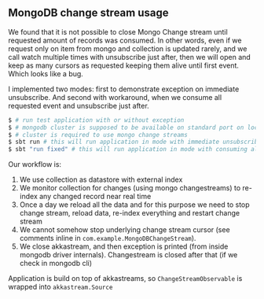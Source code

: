 ## MongoDB change stream usage

We found that it is not possible to close Mongo Change stream until requested amount of records 
was consumed. In other words, even if we request only on item from mongo and collection is updated 
rarely, and we call watch  multiple times with unsubscribe just after, then we will open and keep 
as many cursors as requested keeping them alive until first event. Which looks like a bug.

I implemented two modes: first to demonstrate exception on immediate unsubscribe. And second
with workaround, when we consume all requested event and unsubscribe just after.   

```bash
$ # run test application with or without exception
$ # mongodb cluster is supposed to be available on standard port on localhost
$ # cluster is required to use mongo change streams
$ sbt run # this will run application in mode with immediate unsubscribe from mongo subscription
$ sbt "run fixed" # this will run application in mode with consuming all requested event first
``` 




Our workflow is:
1. We use collection as datastore with external index
2. We monitor collection for changes (using mongo changestreams) to re-index any changed record near real time
3. Once a day we reload all the data and for this purpose we need to stop change stream, reload data, re-index everything and restart change stream
4. We cannot somehow stop underlying change stream cursor (see comments inline in `com.example.MongoDBChangeStream`). 
5. We close akkastream, and then exception is printed (from inside mongodb driver internals). Changestream is closed after that (if we check in mongodb cli)

Application is build on top of akkastreams, so `ChangeStreamObservable` is wrapped into `akkastream.Source` 